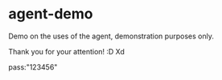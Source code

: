 # agent-demo
Demo on the uses of the agent, demonstration purposes only.

Thank you for your attention! :D
Xd

pass:"123456"
